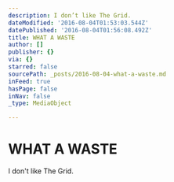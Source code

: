 ```yaml
---
description: I don’t like The Grid.
dateModified: '2016-08-04T01:53:03.544Z'
datePublished: '2016-08-04T01:56:08.492Z'
title: WHAT A WASTE
author: []
publisher: {}
via: {}
starred: false
sourcePath: _posts/2016-08-04-what-a-waste.md
inFeed: true
hasPage: false
inNav: false
_type: MediaObject

---
```

# WHAT A WASTE

I don't like The Grid.